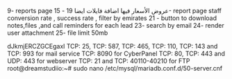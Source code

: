 9- reports page
15 - عروض الأسعار فيها اضافة فايلات ايضا
19- report page staff conversion rate , success rate , filter by emirates
21 - button to download notes,files ,and call reminders for each lead
23- search by email
24- render user attachment
25- file limit 50mb

dJkmjERCZGCEgaxl
TCP: 25, TCP: 587, TCP: 465, TCP: 110, TCP: 143 and TCP: 993 for mail service
TCP: 8090 for CyberPanel
TCP: 80, TCP: 443 and UDP: 443 for webserver
TCP: 21 and TCP: 40110-40210 for FTP
root@dreamstudiio:~# sudo nano /etc/mysql/mariadb.conf.d/50-server.cnf